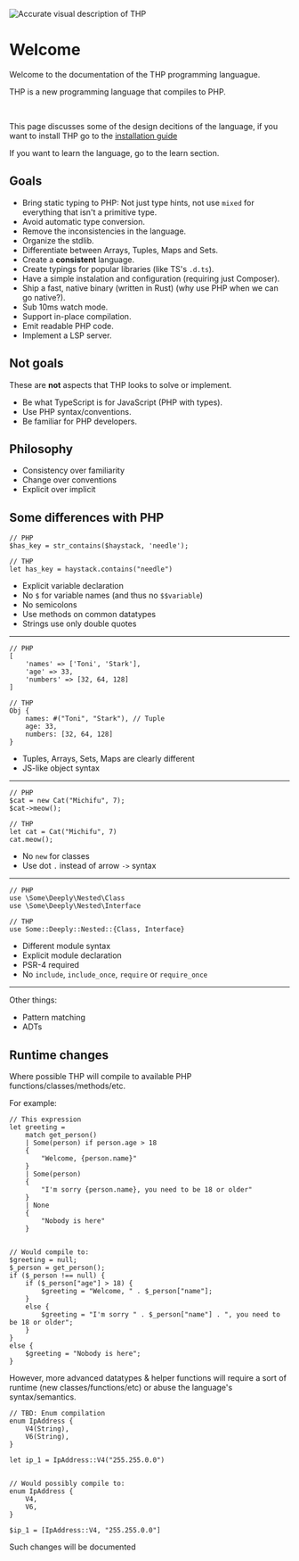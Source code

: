 ![Accurate visual description of THP](/img/desc_thp.jpg)


# Welcome

Welcome to the documentation of the THP programming languague.

THP is a new programming language that compiles to PHP.

<br>

This page discusses some of the design decitions of the language,
if you want to install THP go to the [installation guide](/installation-guide)

If you want to learn the language, go to the learn section.

## Goals

- Bring static typing to PHP: Not just type hints, not use `mixed` for everything
    that isn't a primitive type.
- Avoid automatic type conversion.
- Remove the inconsistencies in the language.
- Organize the stdlib.
- Differentiate between Arrays, Tuples, Maps and Sets.
- Create a **consistent** language.
- Create typings for popular libraries (like TS's `.d.ts`).
- Have a simple instalation and configuration (requiring just Composer).
- Ship a fast, native binary (written in Rust) (why use PHP when we can go native?).
- Sub 10ms watch mode.
- Support in-place compilation.
- Emit readable PHP code.
- Implement a LSP server.


## Not goals

These are **not** aspects that THP looks to solve or implement.

- Be what TypeScript is for JavaScript (PHP with types).
- Use PHP syntax/conventions.
- Be familiar for PHP developers.


## Philosophy

- Consistency over familiarity
- Change over conventions
- Explicit over implicit


## Some differences with PHP

```thp
// PHP
$has_key = str_contains($haystack, 'needle');

// THP
let has_key = haystack.contains("needle")
```

- Explicit variable declaration
- No `$` for variable names (and thus no `$$variable`)
- No semicolons
- Use methods on common datatypes
- Strings use only double quotes

---

```thp
// PHP
[
    'names' => ['Toni', 'Stark'],
    'age' => 33,
    'numbers' => [32, 64, 128]
]

// THP
Obj {
    names: #("Toni", "Stark"), // Tuple
    age: 33,
    numbers: [32, 64, 128]
}
```

- Tuples, Arrays, Sets, Maps are clearly different
- JS-like object syntax

---

```thp
// PHP
$cat = new Cat("Michifu", 7);
$cat->meow();

// THP
let cat = Cat("Michifu", 7)
cat.meow();
```

- No `new` for classes
- Use dot `.` instead of arrow `->` syntax

---


```thp
// PHP
use \Some\Deeply\Nested\Class
use \Some\Deeply\Nested\Interface

// THP
use Some::Deeply::Nested::{Class, Interface}
```

- Different module syntax
- Explicit module declaration
- PSR-4 required
- No `include`, `include_once`, `require` or `require_once`

---

Other things:

- Pattern matching
- ADTs


## Runtime changes

Where possible THP will compile to available PHP functions/classes/methods/etc.

For example:

```thp
// This expression
let greeting = 
    match get_person()
    | Some(person) if person.age > 18
    { 
        "Welcome, {person.name}"
    }
    | Some(person)
    {
        "I'm sorry {person.name}, you need to be 18 or older"
    }
    | None
    {
        "Nobody is here"
    }


// Would compile to:
$greeting = null;
$_person = get_person();
if ($_person !== null) {
    if ($_person["age"] > 18) {
        $greeting = "Welcome, " . $_person["name"];
    }
    else {
        $greeting = "I'm sorry " . $_person["name"] . ", you need to be 18 or older";
    }
}
else {
    $greeting = "Nobody is here";
}
```

However, more advanced datatypes & helper functions will require a sort of
runtime (new classes/functions/etc) or abuse the language's syntax/semantics.


```thp
// TBD: Enum compilation
enum IpAddress {
    V4(String),
    V6(String),
}

let ip_1 = IpAddress::V4("255.255.0.0")


// Would possibly compile to:
enum IpAddress {
    V4,
    V6,
}

$ip_1 = [IpAddress::V4, "255.255.0.0"]
```

Such changes will be documented


